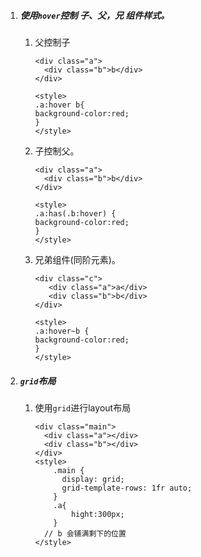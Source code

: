 
1. ##### 使用`hover`控制 子、父，兄 组件样式。


   1. 父控制子

      ```vue
      <div class="a">
        <div class="b">b</div>  
      </div>
      
      <style>
      .a:hover b{
      background-color:red;
      }
      </style>
      ```

      

   2. 子控制父。

      ```vue
      <div class="a">
        <div class="b">b</div>  
      </div>
      
      <style>
      .a:has(.b:hover) {
      background-color:red;
      }
      </style>
      ```

      

   3. 兄弟组件(同阶元素)。

      ```vue
      <div class="c">
         <div class="a">a</div>  
         <div class="b">b</div>  
      </div>
      
      <style>
      .a:hover~b {
      background-color:red;
      }
      </style>
      ```

      

2. ##### `grid`布局

   1. 使用`grid`进行layout布局

      ```vue
      <div class="main">
        <div class="a"></div>
        <div class="b"></div>
      </div>
      <style>
          .main {
            display: grid;
            grid-template-rows: 1fr auto;
          }
          .a{
              hight:300px;
          }
        // b 会铺满剩下的位置  
      </style>
      ```

      

